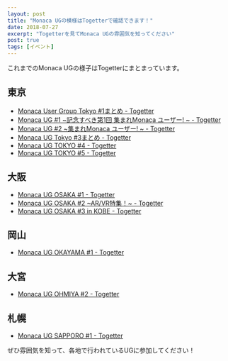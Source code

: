 ```yaml
---
layout: post
title: "Monaca UGの模様はTogetterで確認できます！"
date: 2018-07-27
excerpt: "Togetterを見てMonaca UGの雰囲気を知ってください"
post: true
tags: [イベント]
---
```


これまでのMonaca UGの様子はTogetterにまとまっています。

## 東京

- [Monaca User Group Tokyo #1まとめ - Togetter](https://togetter.com/li/1122592)
- [Monaca UG #1 ~記念すべき第1回 集まれMonaca ユーザー! ~ - Togetter](https://togetter.com/li/1136035)
- [Monaca UG #2 ~集まれMonaca ユーザー! ~ - Togetter](https://togetter.com/li/1157550)
- [Monaca UG Tokyo #3まとめ - Togetter](https://togetter.com/li/1176182)
- [Monaca UG TOKYO #4 - Togetter](https://togetter.com/li/1217421)
- [Monaca UG TOKYO #5 - Togetter](https://togetter.com/li/1241625)

## 大阪

- [Monaca UG OSAKA #1 - Togetter](https://togetter.com/li/1173265)
- [Monaca UG OSAKA #2 ~AR/VR特集！~ - Togetter](https://togetter.com/li/1200735)
- [Monaca UG OSAKA #3 in KOBE - Togetter](https://togetter.com/li/1231015)

## 岡山

- [Monaca UG OKAYAMA #1 - Togetter](https://togetter.com/li/1204124)

## 大宮

- [Monaca UG OHMIYA #2 - Togetter](https://togetter.com/li/1238390)

## 札幌

- [Monaca UG SAPPORO #1 - Togetter](https://togetter.com/li/1248910)

ぜひ雰囲気を知って、各地で行われているUGに参加してください！

